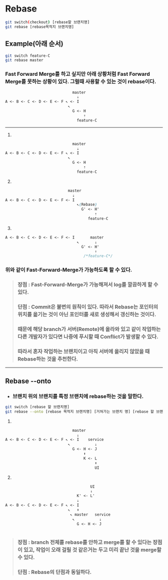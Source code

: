 # Rebase

```bash
git switch(checkout) [rebase할 브랜치명]
git rebase [rebase목적지 브랜치명]
```
## Example(아래 순서)
```bash
git switch feature-C
git rebase master
```

### Fast Forward Merge를 하고 싶지만 아래 상황처럼 Fast Forward Merge를 못하는 상황이 있다. 그럴때 사용할 수 있는 것이 rebase이다.
```css
                              master              
                                ⇣  
A <- B <- C <- D <- E <- F ↖︎ <- I  
                            ↖︎ 
                              G <- H 
                                   ⇡ 
                                feature-C 
```
---

1.
```css
                              master              
                                ⇣  
A <- B <- C <- D <- E <- F ↖︎ <- I  
                            ↖︎ 
                              G <- H 
                                   ⇡ 
                                feature-C 
```
2.
```css
                            master              
                              ⇣  
A <- B <- C <- D <- E <- F <- I  
                                ↖︎(Rebase) 
                                  G' <- H' 
                                        ⇡ 
                                     feature-C 
```
3.
```css                
A <- B <- C <- D <- E <- F <- I       master
                                ↖︎       ⇣
                                  G' <- H' 
                                        ⇡ 
                                   /*feature-C*/ 
```

### 위와 같이 Fast-Forward-Merge가 가능하도록 할 수 있다.
> ### 장점 : Fast-Forward-Merge가 가능해져서 log를 깔끔하게 할 수 있다.
> ### 단점 : Commit은 불변의 원칙이 있다. 따라서 Rebase는 포인터의 위치를 옮기는 것이 아닌 포인터를 새로 생성해서 갱신하는 것이다.
> ### 때문에 해당 branch가 서버(Remote)에 올라와 있고 같이 작업하는 다른 개발자가 있다면 나중에 푸시할 때 Conflict가 발생할 수 있다.
> ### 따라서 혼자 작업하는 브랜치이고 아직 서버에 올리지 않았을 때 Rebase하는 것을 추천한다.
---
## Rebase --onto

- ### 브랜치 위의 브랜치를 특정 브랜치에 rebase하는 것을 말한다.
```bash
git switch [rebase 할 브랜치명]
git rebase --onto [rebase 목적지 브랜치명] [거쳐가는 브랜치 명] [rebase 할 브랜치명]
```

1.
```css
                              master              
                                ⇣  
A <- B <- C <- D <- E <- F ↖︎ <- I    service
                            ↖︎           ⇣
                              G <- H <- J 
                                   ⬆️  
                                   K <- L
                                        ⬆️
                                        UI
```

2.
```css
                                      UI
                                      ⇣ 
                                K' <- L'
                                ⇣           
A <- B <- C <- D <- E <- F ↖︎ <- I    
                            ↖︎   ⬆️     
                             ↖︎ master   service
                              ↖︎           ⇣
                                G <- H <- J 
                                     
```

> ### 장점 : branch 전체를 rebase를 안하고 merge를 할 수 있다는 장점이 있고, 작업이 오래 걸릴 것 같은거는 두고 미리 끝난 것을 merge할 수 있다.
> ### 단점 : Rebase의 단점과 동일하다.

